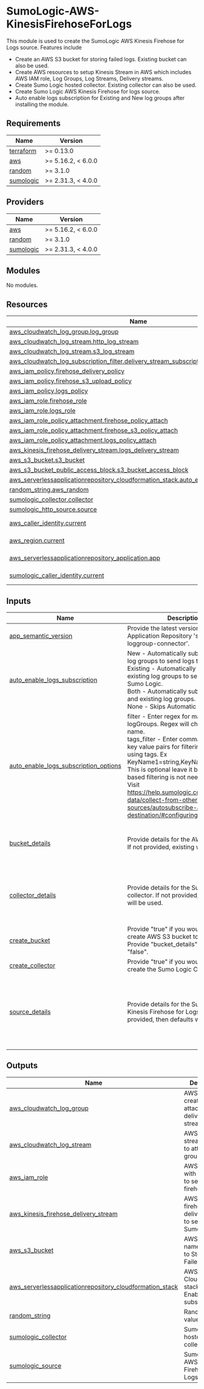 # SumoLogic-AWS-KinesisFirehoseForLogs

This module is used to create the SumoLogic AWS Kinesis Firehose for Logs source. Features include
- Create an AWS S3 bucket for storing failed logs. Existing bucket can also be used.
- Create AWS resources to setup Kinesis Stream in AWS which includes AWS IAM role, Log Groups, Log Streams, Delivery streams.
- Create Sumo Logic hosted collector. Existing collector can also be used.
- Create Sumo Logic AWS Kinesis Firehose for logs source.
- Auto enable logs subscription for Existing and New log groups after installing the module.

## Requirements

| Name | Version |
|------|---------|
| <a name="requirement_terraform"></a> [terraform](#requirement\_terraform) | >= 0.13.0 |
| <a name="requirement_aws"></a> [aws](#requirement\_aws) | >= 5.16.2, < 6.0.0 |
| <a name="requirement_random"></a> [random](#requirement\_random) | >= 3.1.0 |
| <a name="requirement_sumologic"></a> [sumologic](#requirement\_sumologic) | >= 2.31.3, < 4.0.0 |

## Providers

| Name | Version |
|------|---------|
| <a name="provider_aws"></a> [aws](#provider\_aws) | >= 5.16.2, < 6.0.0 |
| <a name="provider_random"></a> [random](#provider\_random) | >= 3.1.0 |
| <a name="provider_sumologic"></a> [sumologic](#provider\_sumologic) | >= 2.31.3, < 4.0.0 |

## Modules

No modules.

## Resources

| Name | Type |
|------|------|
| [aws_cloudwatch_log_group.log_group](https://registry.terraform.io/providers/hashicorp/aws/latest/docs/resources/cloudwatch_log_group) | resource |
| [aws_cloudwatch_log_stream.http_log_stream](https://registry.terraform.io/providers/hashicorp/aws/latest/docs/resources/cloudwatch_log_stream) | resource |
| [aws_cloudwatch_log_stream.s3_log_stream](https://registry.terraform.io/providers/hashicorp/aws/latest/docs/resources/cloudwatch_log_stream) | resource |
| [aws_cloudwatch_log_subscription_filter.delivery_stream_subscription](https://registry.terraform.io/providers/hashicorp/aws/latest/docs/resources/cloudwatch_log_subscription_filter) | resource |
| [aws_iam_policy.firehose_delivery_policy](https://registry.terraform.io/providers/hashicorp/aws/latest/docs/resources/iam_policy) | resource |
| [aws_iam_policy.firehose_s3_upload_policy](https://registry.terraform.io/providers/hashicorp/aws/latest/docs/resources/iam_policy) | resource |
| [aws_iam_policy.logs_policy](https://registry.terraform.io/providers/hashicorp/aws/latest/docs/resources/iam_policy) | resource |
| [aws_iam_role.firehose_role](https://registry.terraform.io/providers/hashicorp/aws/latest/docs/resources/iam_role) | resource |
| [aws_iam_role.logs_role](https://registry.terraform.io/providers/hashicorp/aws/latest/docs/resources/iam_role) | resource |
| [aws_iam_role_policy_attachment.firehose_policy_attach](https://registry.terraform.io/providers/hashicorp/aws/latest/docs/resources/iam_role_policy_attachment) | resource |
| [aws_iam_role_policy_attachment.firehose_s3_policy_attach](https://registry.terraform.io/providers/hashicorp/aws/latest/docs/resources/iam_role_policy_attachment) | resource |
| [aws_iam_role_policy_attachment.logs_policy_attach](https://registry.terraform.io/providers/hashicorp/aws/latest/docs/resources/iam_role_policy_attachment) | resource |
| [aws_kinesis_firehose_delivery_stream.logs_delivery_stream](https://registry.terraform.io/providers/hashicorp/aws/latest/docs/resources/kinesis_firehose_delivery_stream) | resource |
| [aws_s3_bucket.s3_bucket](https://registry.terraform.io/providers/hashicorp/aws/latest/docs/resources/s3_bucket) | resource |
| [aws_s3_bucket_public_access_block.s3_bucket_access_block](https://registry.terraform.io/providers/hashicorp/aws/latest/docs/resources/s3_bucket_public_access_block) | resource |
| [aws_serverlessapplicationrepository_cloudformation_stack.auto_enable_logs_subscription](https://registry.terraform.io/providers/hashicorp/aws/latest/docs/resources/serverlessapplicationrepository_cloudformation_stack) | resource |
| [random_string.aws_random](https://registry.terraform.io/providers/hashicorp/random/latest/docs/resources/string) | resource |
| [sumologic_collector.collector](https://registry.terraform.io/providers/SumoLogic/sumologic/latest/docs/resources/collector) | resource |
| [sumologic_http_source.source](https://registry.terraform.io/providers/SumoLogic/sumologic/latest/docs/resources/http_source) | resource |
| [aws_caller_identity.current](https://registry.terraform.io/providers/hashicorp/aws/latest/docs/data-sources/caller_identity) | data source |
| [aws_region.current](https://registry.terraform.io/providers/hashicorp/aws/latest/docs/data-sources/region) | data source |
| [aws_serverlessapplicationrepository_application.app](https://registry.terraform.io/providers/hashicorp/aws/latest/docs/data-sources/serverlessapplicationrepository_application) | data source |
| [sumologic_caller_identity.current](https://registry.terraform.io/providers/SumoLogic/sumologic/latest/docs/data-sources/caller_identity) | data source |

## Inputs

| Name | Description | Type | Default | Required |
|------|-------------|------|---------|:--------:|
| <a name="input_app_semantic_version"></a> [app\_semantic\_version](#input\_app\_semantic\_version) | Provide the latest version of Serverless Application Repository 'sumologic-loggroup-connector'. | `string` | `"1.0.14"` | no |
| <a name="input_auto_enable_logs_subscription"></a> [auto\_enable\_logs\_subscription](#input\_auto\_enable\_logs\_subscription) | New - Automatically subscribes new log groups to send logs to Sumo Logic.<br/>				Existing - Automatically subscribes existing log groups to send logs to Sumo Logic.<br/>				Both - Automatically subscribes new and existing log groups.<br/>				None - Skips Automatic subscription. | `string` | `"Both"` | no |
| <a name="input_auto_enable_logs_subscription_options"></a> [auto\_enable\_logs\_subscription\_options](#input\_auto\_enable\_logs\_subscription\_options) | filter - Enter regex for matching logGroups. Regex will check for the name.<br/>        tags\_filter - Enter comma separated key value pairs for filtering logGroups using tags. Ex KeyName1=string,KeyName2=string. This is optional leave it blank if tag based filtering is not needed.<br/>        Visit https://help.sumologic.com/docs/send-data/collect-from-other-data-sources/autosubscribe-arn-destination/#configuringparameters | <pre>object({<br/>    filter = string<br/>    tags_filter = string<br/>  })</pre> | <pre>{<br/>  "filter": "lambda",<br/>  "tags_filter": ""<br/>}</pre> | no |
| <a name="input_bucket_details"></a> [bucket\_details](#input\_bucket\_details) | Provide details for the AWS S3 bucket. If not provided, existing will be used. | <pre>object({<br/>    bucket_name          = string<br/>    force_destroy_bucket = bool<br/>  })</pre> | <pre>{<br/>  "bucket_name": "sumologic-kinesis-firehose-logs-random-id",<br/>  "force_destroy_bucket": true<br/>}</pre> | no |
| <a name="input_collector_details"></a> [collector\_details](#input\_collector\_details) | Provide details for the Sumo Logic collector. If not provided, then defaults will be used. | <pre>object({<br/>    collector_name = string<br/>    description    = string<br/>    fields         = map(string)<br/>  })</pre> | <pre>{<br/>  "collector_name": "SumoLogic Kinesis Firehose for Logs Collector <Random ID>",<br/>  "description": "This collector is created using Sumo Logic terraform AWS Kinesis Firehose for logs module to collect AWS cloudwatch logs.",<br/>  "fields": {}<br/>}</pre> | no |
| <a name="input_create_bucket"></a> [create\_bucket](#input\_create\_bucket) | Provide "true" if you would like to create AWS S3 bucket to store logs. Provide "bucket\_details" if set to "false". | `bool` | `true` | no |
| <a name="input_create_collector"></a> [create\_collector](#input\_create\_collector) | Provide "true" if you would like to create the Sumo Logic Collector. | `bool` | n/a | yes |
| <a name="input_source_details"></a> [source\_details](#input\_source\_details) | Provide details for the Sumo Logic Kinesis Firehose for Logs source. If not provided, then defaults will be used. | <pre>object({<br/>    source_name     = string<br/>    source_category = string<br/>    collector_id    = string<br/>    description     = string<br/>    fields          = map(string)<br/>  })</pre> | <pre>{<br/>  "collector_id": "",<br/>  "description": "This source is created using Sumo Logic terraform AWS Kinesis Firehose for logs module to collect AWS Cloudwatch logs.",<br/>  "fields": {},<br/>  "source_category": "Labs/aws/cloudwatch/logs",<br/>  "source_name": "Kinesis Firehose for Logs Source"<br/>}</pre> | no |

## Outputs

| Name | Description |
|------|-------------|
| <a name="output_aws_cloudwatch_log_group"></a> [aws\_cloudwatch\_log\_group](#output\_aws\_cloudwatch\_log\_group) | AWS Log group created to attach to delivery stream. |
| <a name="output_aws_cloudwatch_log_stream"></a> [aws\_cloudwatch\_log\_stream](#output\_aws\_cloudwatch\_log\_stream) | AWS Log stream created to attach to log group. |
| <a name="output_aws_iam_role"></a> [aws\_iam\_role](#output\_aws\_iam\_role) | AWS IAM role with permission to setup kinesis firehose logs. |
| <a name="output_aws_kinesis_firehose_delivery_stream"></a> [aws\_kinesis\_firehose\_delivery\_stream](#output\_aws\_kinesis\_firehose\_delivery\_stream) | AWS Kinesis firehose delivery stream to send logs to Sumo Logic. |
| <a name="output_aws_s3_bucket"></a> [aws\_s3\_bucket](#output\_aws\_s3\_bucket) | AWS S3 Bucket name created to Store the Failed data. |
| <a name="output_aws_serverlessapplicationrepository_cloudformation_stack"></a> [aws\_serverlessapplicationrepository\_cloudformation\_stack](#output\_aws\_serverlessapplicationrepository\_cloudformation\_stack) | AWS CloudFormation stack for Auto Enable logs subscription. |
| <a name="output_random_string"></a> [random\_string](#output\_random\_string) | Random String value created. |
| <a name="output_sumologic_collector"></a> [sumologic\_collector](#output\_sumologic\_collector) | Sumo Logic hosted collector. |
| <a name="output_sumologic_source"></a> [sumologic\_source](#output\_sumologic\_source) | Sumo Logic AWS Kinesis Firehose for Logs source. |
